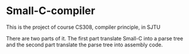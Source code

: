 # Small-C-compiler
This is the project of course CS308, compiler principle, in SJTU

There are two parts of it. 
The first part translate Small-C into a parse tree and the second part translate the parse tree into assembly code.